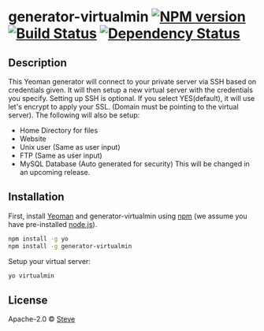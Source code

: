# generator-virtualmin [![NPM version][npm-image]][npm-url] [![Build Status][travis-image]][travis-url] [![Dependency Status][daviddm-image]][daviddm-url]

## Description
This Yeoman generator will connect to your private server via SSH based on credentials given. It will then setup a new virtual server with the credentials you specify. Setting up SSH is optional. If you select YES(default), it will use let's encrypt to apply your SSL. (Domain must be pointing to the virtual server). The following will also be setup:

* Home Directory for files
* Website
* Unix user (Same as user input)
* FTP (Same as user input)
* MySQL Database (Auto generated for security) This will be changed in an upcoming release.

## Installation

First, install [Yeoman](http://yeoman.io) and generator-virtualmin using [npm](https://www.npmjs.com/package/generator-virtualmin) (we assume you have pre-installed [node.js](https://nodejs.org/)).

```bash
npm install -g yo
npm install -g generator-virtualmin
```

Setup your virtual server:

```bash
yo virtualmin
```

## License

Apache-2.0 © [Steve]()


[npm-image]: https://badge.fury.io/js/generator-virtualmin.svg
[npm-url]: https://npmjs.org/package/generator-virtualmin
[travis-image]: https://travis-ci.org/tex0gen/generator-virtualmin.svg?branch=master
[travis-url]: https://travis-ci.org/tex0gen/generator-virtualmin
[daviddm-image]: https://david-dm.org/tex0gen/generator-virtualmin.svg?theme=shields.io
[daviddm-url]: https://david-dm.org/tex0gen/generator-virtualmin
